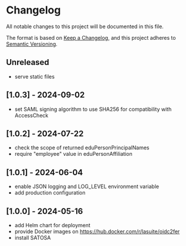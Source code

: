 # Changelog

All notable changes to this project will be documented in this file.

The format is based on [Keep a Changelog](https://keepachangelog.com/en/1.0.0),
and this project adheres to
[Semantic Versioning](https://semver.org/spec/v2.0.0.html).

## Unreleased
- serve static files

## [1.0.3] - 2024-09-02
- set SAML signing algorithm to use SHA256 for compatibility with AccessCheck

## [1.0.2] - 2024-07-22
- check the scope of returned eduPersonPrincipalNames
- require "employee" value in eduPersonAffiliation

## [1.0.1] - 2024-06-04
- enable JSON logging and LOG_LEVEL environment variable
- add production configuration

## [1.0.0] - 2024-05-16
- add Helm chart for deployment
- provide Docker images on https://hub.docker.com/r/lasuite/oidc2fer
- install SATOSA
